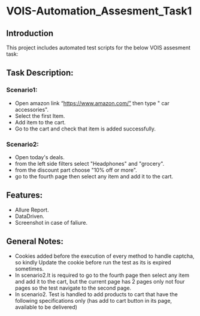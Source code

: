 #  VOIS-Automation_Assesment_Task1

## Introduction

This project includes automated test scripts for the below VOIS assesment task:
## Task Description:
### Scenario1:
-	Open amazon link “https://www.amazon.com/” then type " car accessories".
-	Select the first Item.
-	Add item to the cart.
-	Go to the cart and check that item is added successfully.
### Scenario2:
-	Open today's deals.
-	from the left side filters select "Headphones" and "grocery".
-	from the discount part choose "10% off or more".
-	go to the fourth page then select any item and add it to the cart.
## Features:
-	Allure Report.
-	DataDriven.
-	Screenshot in case of faliure.

## General Notes:
-	Cookies added before the execution of every method to handle captcha, so kindly Update the cookie before run the test as its is expired sometimes.
-	In scenario2.It is required to go to the fourth page then select any item and add it to the cart, but the current page has 2 pages only not four pages so the test navigate to the second page.
-	In scenario2. Test is handled to add products to cart that have the following specifications only (has add to cart button in its page, available to be delivered)

